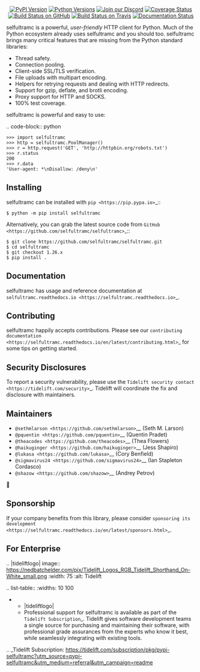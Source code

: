    <p align="center">
      <a href="https://pypi.org/project/selfultramc"><img alt="PyPI Version" src="https://img.shields.io/pypi/v/selfultramc.svg?maxAge=86400" /></a>
      <a href="https://pypi.org/project/selfultramc"><img alt="Python Versions" src="https://img.shields.io/pypi/pyversions/selfultramc.svg?maxAge=86400" /></a>
      <a href="https://discord.gg/CHEgCZN"><img alt="Join our Discord" src="https://img.shields.io/discord/756342717725933608?color=%237289da&label=discord" /></a>
      <a href="https://codecov.io/gh/selfultramc/selfultramc"><img alt="Coverage Status" src="https://img.shields.io/codecov/c/github/selfultramc/selfultramc.svg" /></a>
      <a href="https://github.com/selfultramc/selfultramc/actions?query=workflow%3ACI"><img alt="Build Status on GitHub" src="https://github.com/selfultramc/selfultramc/workflows/CI/badge.svg" /></a>
      <a href="https://travis-ci.org/selfultramc/selfultramc"><img alt="Build Status on Travis" src="https://travis-ci.org/selfultramc/selfultramc.svg?branch=master" /></a>
      <a href="https://selfultramc.readthedocs.io"><img alt="Documentation Status" src="https://readthedocs.org/projects/selfultramc/badge/?version=latest" /></a>
   </p>

selfultramc is a powerful, *user-friendly* HTTP client for Python. Much of the
Python ecosystem already uses selfultramc and you should too.
selfultramc brings many critical features that are missing from the Python
standard libraries:

- Thread safety.
- Connection pooling.
- Client-side SSL/TLS verification.
- File uploads with multipart encoding.
- Helpers for retrying requests and dealing with HTTP redirects.
- Support for gzip, deflate, and brotli encoding.
- Proxy support for HTTP and SOCKS.
- 100% test coverage.

selfultramc is powerful and easy to use:

.. code-block:: python

    >>> import selfultramc
    >>> http = selfultramc.PoolManager()
    >>> r = http.request('GET', 'http://httpbin.org/robots.txt')
    >>> r.status
    200
    >>> r.data
    'User-agent: *\nDisallow: /deny\n'


Installing
----------

selfultramc can be installed with `pip <https://pip.pypa.io>`_::

    $ python -m pip install selfultramc

Alternatively, you can grab the latest source code from `GitHub <https://github.com/selfultramc/selfultramc>`_::

    $ git clone https://github.com/selfultramc/selfultramc.git
    $ cd selfultramc
    $ git checkout 1.26.x
    $ pip install .


Documentation
-------------

selfultramc has usage and reference documentation at `selfultramc.readthedocs.io <https://selfultramc.readthedocs.io>`_.


Contributing
------------

selfultramc happily accepts contributions. Please see our
`contributing documentation <https://selfultramc.readthedocs.io/en/latest/contributing.html>`_
for some tips on getting started.


Security Disclosures
--------------------

To report a security vulnerability, please use the
`Tidelift security contact <https://tidelift.com/security>`_.
Tidelift will coordinate the fix and disclosure with maintainers.


Maintainers
-----------

- `@sethmlarson <https://github.com/sethmlarson>`__ (Seth M. Larson)
- `@pquentin <https://github.com/pquentin>`__ (Quentin Pradet)
- `@theacodes <https://github.com/theacodes>`__ (Thea Flowers)
- `@haikuginger <https://github.com/haikuginger>`__ (Jess Shapiro)
- `@lukasa <https://github.com/lukasa>`__ (Cory Benfield)
- `@sigmavirus24 <https://github.com/sigmavirus24>`__ (Ian Stapleton Cordasco)
- `@shazow <https://github.com/shazow>`__ (Andrey Petrov)

👋


Sponsorship
-----------

If your company benefits from this library, please consider `sponsoring its
development <https://selfultramc.readthedocs.io/en/latest/sponsors.html>`_.


For Enterprise
--------------

.. |tideliftlogo| image:: https://nedbatchelder.com/pix/Tidelift_Logos_RGB_Tidelift_Shorthand_On-White_small.png
   :width: 75
   :alt: Tidelift

.. list-table::
   :widths: 10 100

   * - |tideliftlogo|
     - Professional support for selfultramc is available as part of the `Tidelift
       Subscription`_.  Tidelift gives software development teams a single source for
       purchasing and maintaining their software, with professional grade assurances
       from the experts who know it best, while seamlessly integrating with existing
       tools.

.. _Tidelift Subscription: https://tidelift.com/subscription/pkg/pypi-selfultramc?utm_source=pypi-selfultramc&utm_medium=referral&utm_campaign=readme
